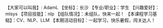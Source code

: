 【大家可以叫我】: AdamL
【坐标】：长沙
【专业/职业】：学生
【兴趣爱好】： mlsys
【项目技能】：nlp
【组队情况】：未组队，快来一起！
【本课程学习基础】：CV、NLP、LLM
【本期活动目标】：一起学习，快乐暑假，闯关达人！